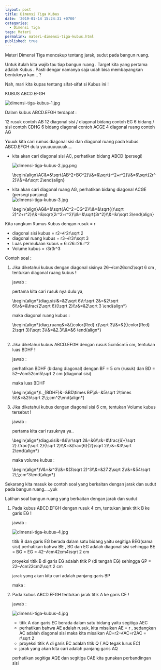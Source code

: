 ```yaml
---
layout: post
title: Dimensi Tiga Kubus
date: '2019-01-14 15:24:31 +0700'
categories:
  - Dimensi Tiga
tags: Materi
permalink: materi-dimensi-tiga-kubus.html
published: true
---
```




Materi Dimensi Tiga mencakup tentang jarak, sudut pada bangun ruang.

Untuk itulah kita wajib tau tiap bangun ruang . Target kita yang pertama adalah Kubus . Pasti dengar namanya saja udah bisa membayangkan bentuknya kan… ?

Nah, mari kita kupas tentang sifat-sifat si Kubus ini !

KUBUS ABCD.EFGH

![dimensi-tiga-kubus-1.jpg]({{site.baseurl}}/media/dimensi-tiga-kubus-1.jpg)




Dalam kubus ABCD.EFGH terdapat :

12 rusuk contoh AB 12 diagonal sisi / diagonal bidang contoh EG 6 bidang / sisi contoh CDHG 6 bidang diagonal contoh ACGE 4 diagonal ruang contoh AG

Yuuuk kita cari rumus diagonal sisi dan diagonal ruang pada kubus ABCD.EFGH dulu yuuuuuuuuuk….

*   kita akan cari diagonal sisi AC, perhatikan bidang ABCD (persegi)  
      
    ![dimensi-tiga-kubus-2.jpg.png]({{site.baseurl}}/media/dimensi-tiga-kubus-2.jpg.png)


      
    
    
    \\begin{align}AC&=&\\sqrt{AB^2+BC^2}\\\\&=&\\sqrt{r^2+r^2}\\\\&=&\\sqrt{2r^2}\\\\&=&r\\sqrt 2\\end{align}

  
  

*   kita akan cari diagonal ruang AG, perhatikan bidang diagonal ACGE (persegi panjang)  
    ![dimensi-tiga-kubus-3.jpg]({{site.baseurl}}/media/dimensi-tiga-kubus-3.jpg)


    
    
    \\begin{align}AG&=&\\sqrt{AC^2+CG^2}\\\\&=&\\sqrt{(r\\sqrt 2)^2+r^2}\\\\&=&\\sqrt{2r^2+r^2}\\\\&=&\\sqrt{3r^2}\\\\&=&r\\sqrt 3\\end{align}

Kita rangkum Rumus Kubus dengan rusuk = r

- diagonal sisi kubus = r2–√r2r\\sqrt 2
- diagonal ruang kubus = r3–√r3r\\sqrt 3
- Luas permukaan kubus = 6.r26.r26.r^2
- Volume kubus = r3r3r^3

Contoh soal :

1.  Jika diketahui kubus dengan diagonal sisinya 26–√cm26cm2\\sqrt 6 cm , tentukan diagonal ruang kubus !
    
    jawab :
    
    pertama kita cari rusuk nya dulu ya,
    
    
    \\begin{align\*}diag.sisi&=&2\\sqrt 6\\\\r\\sqrt 2&=&2\\sqrt 6\\\\r&=&\\frac{2\\sqrt 6}{\\sqrt 2}\\\\r&=&2\\sqrt 3 \\end{align\*} 
    
    maka diagonal ruang kubus :
    
    
    \\begin{align\*}diag.ruang&=&{\\color{Red} r}\\sqrt 3\\\\&=&({\\color{Red} 2\\sqrt 3})\\sqrt 3\\\\&=&2.3\\\\&=&6 \\end{align\*}  
     
    
2.  Jika diketahui kubus ABCD.EFGH dengan rusuk 5cm5cm5 cm, tentukan luas BDHF !
    
    jawab :
    
    perhatikan BDHF (bidang diagonal) dengan BF = 5 cm (rusuk) dan BD = 52–√cm52cm5\\sqrt 2 cm (diagonal sisi)
    
    maka luas BDHF
    
    
    \\begin{align\*}L\_{BDHF}&=&BD\\times BF\\\\&=&5\\sqrt 2\\times 5\\\\&=&25\\sqrt 2\\;\\;cm^2\\end{align\*} 
    
3.  Jika diketahui kubus dengan diagonal sisi 6 cm, tentukan Volume kubus tersebut !
    
    jawab :
    
    pertama kita cari rusuknya ya..   
    
    
    \\begin{align\*}diag.sisi&=&6\\\\r\\sqrt 2&=&6\\\\r&=&\\frac{6}{\\sqrt 2}.\\frac{\\sqrt 2}{\\sqrt 2}\\\\&=&\\frac{6}{2}\\sqrt 2\\\\r&=&3\\sqrt 2\\end{align\*}  
      
    maka volume kubus :  
    
    
    \\begin{align\*}V&=&r^3\\\\&=&(3\\sqrt 2)^3\\\\&=&27.2\\sqrt 2\\\\&=&54\\sqrt 2\\;\\;cm^3\\end{align\*}  
      
    

Sekarang kita masuk ke contoh soal yang berkaitan dengan jarak dan sudut pada bangun ruang…..yuk

Latihan soal bangun ruang yang berkaitan dengan jarak dan sudut

1.  Pada kubus ABCD.EFGH dengan rusuk 4 cm, tentukan jarak titik B ke garis EG !
    
    jawab :
    
    ![dimensi-tiga-kubus-4.jpg]({{site.baseurl}}/media/dimensi-tiga-kubus-4.jpg)


    
    titik B dan garis EG berada dalam satu bidang yaitu segitiga BEG(sama sisi) perhatikan bahwa BE , BG dan EG adalah diagonal sisi sehingga BE = BG = EG = 42–√cm42cm4\\sqrt 2 cm
    
    proyeksi titik B di garis EG adalah titik P (di tengah EG) sehingga GP = 22–√cm22cm2\\sqrt 2 cm
    
    jarak yang akan kita cari adalah panjang garis BP
    
    maka :
    
2.  Pada kubus ABCD.EFGH tentukan jarak titik A ke garis CE !
    
    jawab :
    
    ![dimensi-tiga-kubus-4.jpg]({{site.baseurl}}/media/dimensi-tiga-kubus-4.jpg)
    
    *   titik A dan garis EC berada dalam satu bidang yaitu segitiga AEC
    *   perhatikan bahwa AE adalah rusuk, kita misalkan AE = r , sedangkan AC adalah diagonal sisi maka kita misalkan AC\=r2–√AC\=r2AC = r\\sqrt 2
    *   proyeksi titik A di garis EC adalah titik Q ( AQ tegak lurus EC)
    *   jarak yang akan kita cari adalah panjang garis AQ
    
    perhatikan segitiga AQE dan segitiga CAE kita gunakan perbandingan sisi
